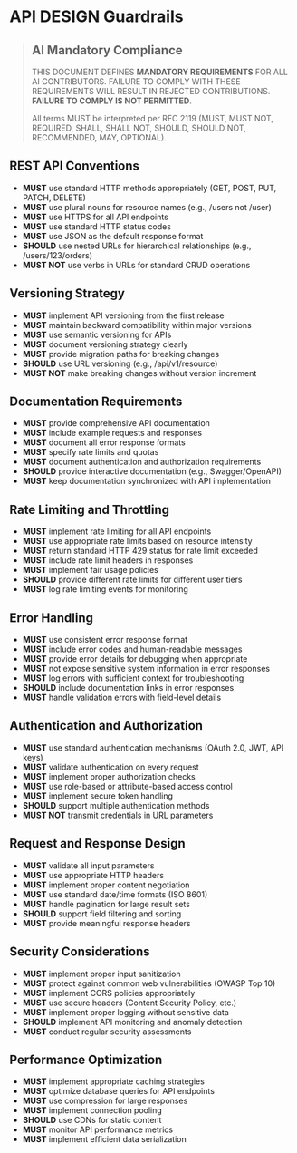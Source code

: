 # API DESIGN Guardrails

> ## AI Mandatory Compliance
>
> THIS DOCUMENT DEFINES **MANDATORY REQUIREMENTS** FOR ALL AI CONTRIBUTORS. FAILURE TO COMPLY WITH THESE REQUIREMENTS WILL RESULT IN REJECTED CONTRIBUTIONS. **FAILURE TO COMPLY IS NOT PERMITTED**.
> 
> All terms MUST be interpreted per RFC 2119 (MUST, MUST NOT, REQUIRED, SHALL, SHALL NOT, SHOULD, SHOULD NOT, RECOMMENDED, MAY, OPTIONAL).

## REST API Conventions

- **MUST** use standard HTTP methods appropriately (GET, POST, PUT, PATCH, DELETE)
- **MUST** use plural nouns for resource names (e.g., /users not /user)
- **MUST** use HTTPS for all API endpoints
- **MUST** use standard HTTP status codes
- **MUST** use JSON as the default response format
- **SHOULD** use nested URLs for hierarchical relationships (e.g., /users/123/orders)
- **MUST NOT** use verbs in URLs for standard CRUD operations

## Versioning Strategy

- **MUST** implement API versioning from the first release
- **MUST** maintain backward compatibility within major versions
- **MUST** use semantic versioning for APIs
- **MUST** document versioning strategy clearly
- **MUST** provide migration paths for breaking changes
- **SHOULD** use URL versioning (e.g., /api/v1/resource)
- **MUST NOT** make breaking changes without version increment

## Documentation Requirements

- **MUST** provide comprehensive API documentation
- **MUST** include example requests and responses
- **MUST** document all error response formats
- **MUST** specify rate limits and quotas
- **MUST** document authentication and authorization requirements
- **SHOULD** provide interactive documentation (e.g., Swagger/OpenAPI)
- **MUST** keep documentation synchronized with API implementation

## Rate Limiting and Throttling

- **MUST** implement rate limiting for all API endpoints
- **MUST** use appropriate rate limits based on resource intensity
- **MUST** return standard HTTP 429 status for rate limit exceeded
- **MUST** include rate limit headers in responses
- **MUST** implement fair usage policies
- **SHOULD** provide different rate limits for different user tiers
- **MUST** log rate limiting events for monitoring

## Error Handling

- **MUST** use consistent error response format
- **MUST** include error codes and human-readable messages
- **MUST** provide error details for debugging when appropriate
- **MUST** not expose sensitive system information in error responses
- **MUST** log errors with sufficient context for troubleshooting
- **SHOULD** include documentation links in error responses
- **MUST** handle validation errors with field-level details

## Authentication and Authorization

- **MUST** use standard authentication mechanisms (OAuth 2.0, JWT, API keys)
- **MUST** validate authentication on every request
- **MUST** implement proper authorization checks
- **MUST** use role-based or attribute-based access control
- **MUST** implement secure token handling
- **SHOULD** support multiple authentication methods
- **MUST NOT** transmit credentials in URL parameters

## Request and Response Design

- **MUST** validate all input parameters
- **MUST** use appropriate HTTP headers
- **MUST** implement proper content negotiation
- **MUST** use standard date/time formats (ISO 8601)
- **MUST** handle pagination for large result sets
- **SHOULD** support field filtering and sorting
- **MUST** provide meaningful response headers

## Security Considerations

- **MUST** implement proper input sanitization
- **MUST** protect against common web vulnerabilities (OWASP Top 10)
- **MUST** implement CORS policies appropriately
- **MUST** use secure headers (Content Security Policy, etc.)
- **MUST** implement proper logging without sensitive data
- **SHOULD** implement API monitoring and anomaly detection
- **MUST** conduct regular security assessments

## Performance Optimization

- **MUST** implement appropriate caching strategies
- **MUST** optimize database queries for API endpoints
- **MUST** use compression for large responses
- **MUST** implement connection pooling
- **SHOULD** use CDNs for static content
- **MUST** monitor API performance metrics
- **MUST** implement efficient data serialization